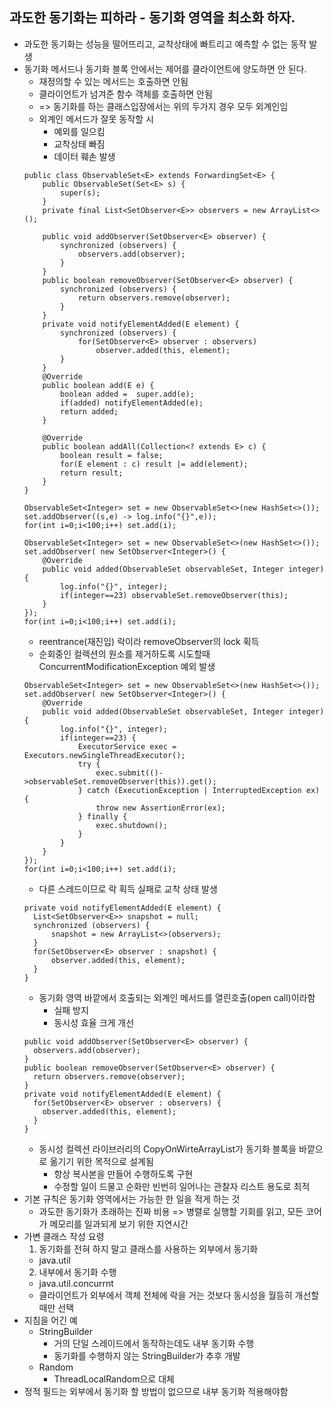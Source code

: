 ## 과도한 동기화는 피하라 - 동기화 영역을 최소화 하자.
* 과도한 동기화는 성능을 떨어뜨리고, 교착상태에 빠트리고 예측할 수 없는 동작 발생
* 동기화 메서드나 동기화 블록 안에서는 제어를 클라이언트에 양도하면 안 된다.
  - 재정의할 수 있는 메서드는 호출하면 안됨
  - 클라이언트가 넘겨준 함수 객체를 호출하면 안됨
  - => 동기화를 하는 클래스입장에서는 위의 두가지 경우 모두 외계인임
  - 외계인 메서드가 잘못 동작할 시
    - 예외를 일으킴
    - 교착상태 빠짐
    - 데이터 훼손 발생
  ```
  public class ObservableSet<E> extends ForwardingSet<E> {
      public ObservableSet(Set<E> s) {
          super(s);
      }
      private final List<SetObserver<E>> observers = new ArrayList<>();
  
      public void addObserver(SetObserver<E> observer) {
          synchronized (observers) {
              observers.add(observer);
          }
      }  
      public boolean removeObserver(SetObserver<E> observer) {
          synchronized (observers) {
              return observers.remove(observer);
          }
      }
      private void notifyElementAdded(E element) {
          synchronized (observers) {
              for(SetObserver<E> observer : observers) 
                  observer.added(this, element);
          }
      }  
      @Override
      public boolean add(E e) {
          boolean added =  super.add(e);
          if(added) notifyElementAdded(e);
          return added;
      }
  
      @Override
      public boolean addAll(Collection<? extends E> c) {
          boolean result = false;
          for(E element : c) result |= add(element);
          return result;
      }
  }
  ```
  ```
  ObservableSet<Integer> set = new ObservableSet<>(new HashSet<>());
  set.addObserver((s,e) -> log.info("{}",e));
  for(int i=0;i<100;i++) set.add(i);
  ```
  ```
  ObservableSet<Integer> set = new ObservableSet<>(new HashSet<>());
  set.addObserver( new SetObserver<Integer>() {
      @Override
      public void added(ObservableSet observableSet, Integer integer) {
          log.info("{}", integer);
          if(integer==23) observableSet.removeObserver(this);
      }
  });
  for(int i=0;i<100;i++) set.add(i);
  ```
  - reentrance(재진입) 락이라 removeObserver의 lock 획득
   - 순회중인 컬렉션의 원소를 제거하도록 시도할때 ConcurrentModificationException 예외 발생
  ```
  ObservableSet<Integer> set = new ObservableSet<>(new HashSet<>());
  set.addObserver( new SetObserver<Integer>() {
      @Override
      public void added(ObservableSet observableSet, Integer integer) {
          log.info("{}", integer);
          if(integer==23) {
              ExecutorService exec = Executors.newSingleThreadExecutor();
              try {
                  exec.submit(()->observableSet.removeObserver(this)).get();
              } catch (ExecutionException | InterruptedException ex) {
                  throw new AssertionError(ex);
              } finally {
                  exec.shutdown();
              }
          }
      }
  });
  for(int i=0;i<100;i++) set.add(i);
  ```
  - 다른 스레드이므로 락 획득 실패로 교착 상태 발생
  ```
  private void notifyElementAdded(E element) {
    List<SetObserver<E>> snapshot = null;
    synchronized (observers) {
        snapshot = new ArrayList<>(observers);
    }
    for(SetObserver<E> observer : snapshot) {
        observer.added(this, element);
    }
  }
  ```
  - 동기화 영역 바깥에서 호출되는 외계인 메서드를 열린호출(open call)이라함
    - 실패 방지
    - 동시성 효율 크게 개선
  ```
  public void addObserver(SetObserver<E> observer) {
    observers.add(observer);
  }
  public boolean removeObserver(SetObserver<E> observer) {
    return observers.remove(observer);
  }
  private void notifyElementAdded(E element) {
    for(SetObserver<E> observer : observers) {
      observer.added(this, element);
    }
  }
  ```
  - 동시성 컬렉션 라이브러리의 CopyOnWirteArrayList가 동기화 블록을 바깥으로 옮기기 위한 목적으로 설계됨
    - 항상 복사본을 만들어 수행하도록 구현
    - 수정할 일이 드물고 순화만 빈번히 일어나는 관찰자 리스트 용도로 최적
* 기본 규칙은 동기화 영역에서는 가능한 한 일을 적게 하는 것
  - 과도한 동기화가 초래하는 진짜 비용
    => 병렬로 실행할 기회를 읽고, 모든 코어가 메모리를 일과되게 보기 위한 지연시간
* 가변 클래스 작성 요령
  1. 동기화를 전혀 하지 말고 클래스를 사용하는 외부에서 동기화
    - java.util
  2. 내부에서 동기화 수행
    - java.util.concurrnt
    - 클라이언트가 외부에서 객체 전체에 락을 거는 것보다 동시성을 월등히 개선할때만 선택
* 지침을 어긴 예
  - StringBuilder
    - 거의 단일 스레이드에서 동작하는데도 내부 동기화 수행
    - 동기화를 수행하지 않는 StringBuilder가 추후 개발
  - Random
    - ThreadLocalRandom으로 대체
* 정적 필드는 외부에서 동기화 할 방법이 없으므로 내부 동기화 적용해야함